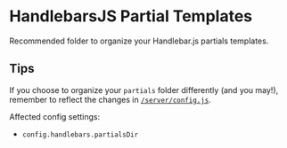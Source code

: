 # HandlebarsJS Partial Templates

Recommended folder to organize your Handlebar.js partials templates.

## Tips
If you choose to organize your ```partials``` folder differently (and you may!), 
remember to reflect the changes in [```/server/config.js```](../../config.js).

Affected config settings:

* ```config.handlebars.partialsDir```

